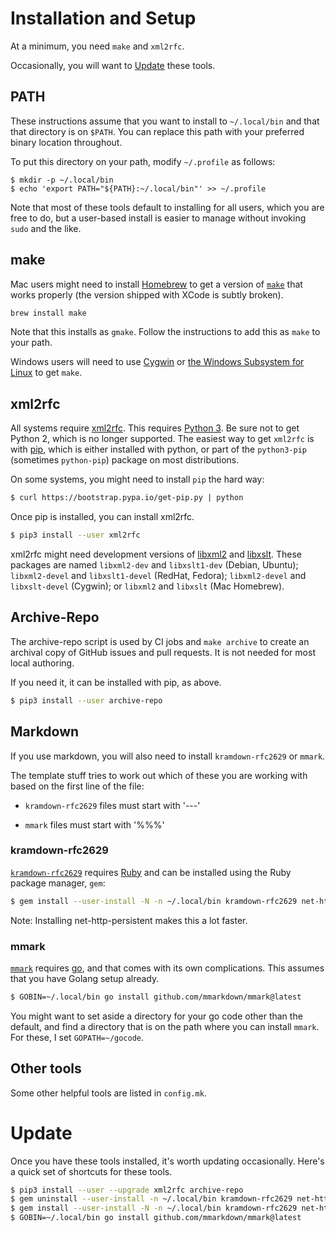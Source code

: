 # Installation and Setup

At a minimum, you need `make` and `xml2rfc`.

Occasionally, you will want to [Update](#update) these tools.


## PATH

These instructions assume that you want to install to `~/.local/bin` and that
that directory is on `$PATH`.  You can replace this path with your preferred
binary location throughout.

To put this directory on your path, modify `~/.profile` as follows:

```
$ mkdir -p ~/.local/bin
$ echo 'export PATH="${PATH}:~/.local/bin"' >> ~/.profile
```

Note that most of these tools default to installing for all users, which you are
free to do, but a user-based install is easier to manage without invoking
`sudo` and the like.


## make

Mac users might need to install [Homebrew](https://brew.sh) to get a version of
[`make`](https://www.gnu.org/software/make/) that works properly (the version
shipped with XCode is subtly broken).

```sh
brew install make
```

Note that this installs as `gmake`.  Follow the instructions to add this as
`make` to your path.

Windows users will need to use [Cygwin](http://cygwin.org/) or [the Windows
Subsystem for Linux](https://docs.microsoft.com/en-us/windows/wsl/install-win10)
to get `make`.


## xml2rfc

All systems require [xml2rfc](http://xml2rfc.tools.ietf.org/).  This
requires [Python 3](https://www.python.org/).  Be sure not to get Python 2,
which is no longer supported.  The easiest way to get `xml2rfc` is with
[pip](https://pip.pypa.io/en/stable/installing/), which is either installed with
python, or part of the `python3-pip` (sometimes `python-pip`) package on most
distributions.

On some systems, you might need to install `pip` the hard way:

```sh
$ curl https://bootstrap.pypa.io/get-pip.py | python
```

Once pip is installed, you can install xml2rfc.


```sh
$ pip3 install --user xml2rfc
```

xml2rfc might need development versions of [libxml2](http://xmlsoft.org/) and
[libxslt](http://xmlsoft.org/XSLT).  These packages are named `libxml2-dev` and
`libxslt1-dev` (Debian, Ubuntu); `libxml2-devel` and `libxslt1-devel` (RedHat,
Fedora); `libxml2-devel` and `libxslt-devel` (Cygwin); or `libxml2` and
`libxslt` (Mac Homebrew).


## Archive-Repo

The archive-repo script is used by CI jobs and `make archive` to create an
archival copy of GitHub issues and pull requests.  It is not needed for most
local authoring.

If you need it, it can be installed with pip, as above.

```sh
$ pip3 install --user archive-repo
```


## Markdown

If you use markdown, you will also need to install `kramdown-rfc2629` or `mmark`.

The template stuff tries to work out which of these you are working with based
on the first line of the file:

* `kramdown-rfc2629` files must start with '---'

* `mmark` files must start with '%%%'


### kramdown-rfc2629

[`kramdown-rfc2629`](https://github.com/cabo/kramdown-rfc2629) requires
[Ruby](https://www.ruby-lang.org/) and can be installed using the Ruby package
manager, `gem`:

```sh
$ gem install --user-install -N -n ~/.local/bin kramdown-rfc2629 net-http-persistent
```

Note: Installing net-http-persistent makes this a lot faster.


### mmark

[`mmark`](https://github.com/mmarkdown/mmark) requires
[go](https://golang.org/), and that comes with its own complications.  This
assumes that you have Golang setup already.

```sh
$ GOBIN=~/.local/bin go install github.com/mmarkdown/mmark@latest
```

You might want to set aside a directory for your go code other than the default,
and find a directory that is on the path where you can install `mmark`.  For
these, I set `GOPATH=~/gocode`.


## Other tools

Some other helpful tools are listed in `config.mk`.


# Update

Once you have these tools installed, it's worth updating occasionally.  Here's a
quick set of shortcuts for these tools.

```sh
$ pip3 install --user --upgrade xml2rfc archive-repo
$ gem uninstall --user-install -n ~/.local/bin kramdown-rfc2629 net-http-persistent
$ gem install --user-install -N -n ~/.local/bin kramdown-rfc2629 net-http-persistent
$ GOBIN=~/.local/bin go install github.com/mmarkdown/mmark@latest
```
